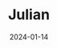 ---
title: Julian
link : https://julian.digital/
date: 2024-01-14
tags: ["personal site", "blog"]
---